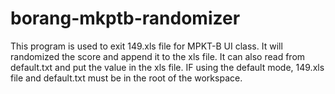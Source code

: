# borang-mkptb-randomizer
This program is used to exit 149.xls file for MPKT-B UI class. It will randomized the score and append it to the xls file.
It can also read from default.txt and put the value in the xls file.
IF using the default mode, 149.xls file and default.txt must be in the root of the workspace.
